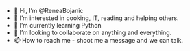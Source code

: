 - 👋 Hi, I’m @ReneaBojanic
- 👀 I’m interested in cooking, IT, reading and helping others.
- 🌱 I’m currently learning Python
- 💞️ I’m looking to collaborate on anything and everything.
- 📫 How to reach me - shoot me a message and we can talk.

<!---
ReneaBojanic/ReneaBojanic is a ✨ special ✨ repository because its `README.md` (this file) appears on your GitHub profile.
You can click the Preview link to take a look at your changes.
--->
